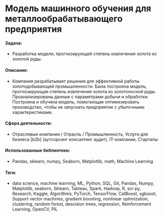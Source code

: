 # Модель машинного обучения для металлообрабатывающего предприятия

#### Задача: 
- Разработка модели, прогнозирующей степень извлечения золота из золотой руды.

#### Описание:
- Компания разрабатывает решения для эффективной работы золотодобывающей промышленности. Была построена модель, прогнозирующая степень извлечения золота из золотоносной руды. Проанализированы данные с параметрами добычи и обработки. Построена и обучена модель, помогающая оптимизировать производство, чтобы не запускать предприятие с убыточными характеристиками.

#### Сфера деятельности: 
- Отраслевые компании / Отрасль / Промышленность, Услуги для бизнеса [b2b] (аутсорсинг консалтинг аудит), IT-компании, Стартапы

#### Использованные библиотеки:
- Pandas, sklearn, numpy, Seaborn, Matplotlib, math, Machine Learning

#### Теги:
- data science, machine learning, ML, Python, SQL, Git, Pandas, Numpy, Matplotlib, seaborn, Sklearn, Tableau, Spark, Hadoop, R, sci-py, Research, Kaggle, Algorithms, PyTorch, TensorFlow, CatBoost, xgboost, Support vector machines, gradient boosting, nonlinear optimization, clustering, random forest, descision trees, regression, Reinforcement Learning, OpenCV, PIL
